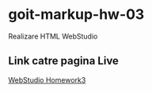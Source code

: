 # goit-markup-hw-03

Realizare HTML WebStudio

## Link catre pagina Live

[WebStudio Homework3](https://github.com/Loredana-Lungu/goit-markup-hw-03.git)
